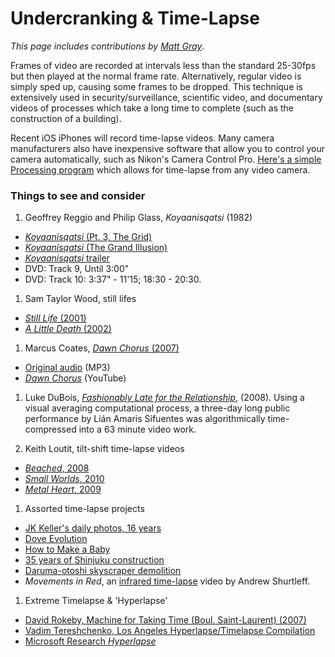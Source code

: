 # Undercranking & Time-Lapse

*This page includes contributions by [Matt Gray](http://www.northeastern.edu/camd/theatre/people/matt-gray/)*. 

Frames of video are recorded at intervals less than the standard 25-30fps but then played at the normal frame rate. Alternatively, regular video is simply sped up, causing some frames to be dropped. This technique is extensively used in security/surveillance, scientific video, and documentary videos of processes which take a long time to complete (such as the construction of a building).

Recent iOS iPhones will record time-lapse videos. Many camera manufacturers also have inexpensive software that allow you to control your camera automatically, such as Nikon's Camera Control Pro. [Here's a simple Processing program](http://www.flong.com/blog/archives/85) which allows for time-lapse from any video camera.

### Things to see and consider

1. Geoffrey Reggio and Philip Glass, *Koyaanisqatsi* (1982)
  * [*Koyaanisqatsi* (Pt. 3, The Grid)](https://www.youtube.com/watch?v=fwPDFeXEMs4)
  * [*Koyaanisqatsi* (The Grand Illusion)](https://www.youtube.com/watch?v=o64zjJeXClw)
  * [*Koyaanisqatsi* trailer](https://vimeo.com/22938964)
  * DVD: Track 9, Until 3:00"
  * DVD: Track 10: 3:37" - 11'15; 18:30 - 20:30.

1. Sam Taylor Wood, still lifes
 * [*Still Life* (2001)](https://www.youtube.com/watch?v=pXPP8eUlEtk)
 * [*A Little Death* (2002)](https://www.youtube.com/watch?v=01tx6u3lasM)

1. Marcus Coates, [*Dawn Chorus* (2007)](http://www.picture-this.org.uk/worksprojects/works/by-date/2007/dawn-chorus)
  * [Original audio](http://audio.theguardian.tv/sys-audio/Arts/Culture/2007/01/24/yellowhammerfinal.mp3) (MP3)
  * [*Dawn Chorus*](https://www.youtube.com/watch?v=PCCpnDtgxXk) (YouTube)

1. Luke DuBois, *[Fashionably Late for the Relationship](https://vimeo.com/30496329)*, (2008). Using a visual averaging computational process, a three-day long public performance by Lián Amaris Sifuentes was algorithmically time-compressed into a 63 minute video work.

1. Keith Loutit, tilt-shift time-lapse videos
  * [*Beached*, 2008](https://vimeo.com/1785993)
  * [*Small Worlds*, 2010](https://vimeo.com/10792824)
  * [*Metal Heart*, 2009](https://vimeo.com/2317118)

1. Assorted time-lapse projects
  * [JK Keller's daily photos, 16 years](https://www.youtube.com/watch?v=XjSfaRzbAHc)
  * [Dove Evolution](https://www.youtube.com/watch?v=iYhCn0jf46U)
  * [How to Make a Baby](https://www.youtube.com/watch?v=MsBMG-p1HDM)
  * [35 years of Shinjuku construction](https://www.youtube.com/watch?v=laPU0bS8JOc)
  * [Daruma-otoshi skyscraper demolition](https://www.youtube.com/watch?v=jwf9LoS9Xt8)
  * *Movements in Red*, an [infrared time-lapse](https://vimeo.com/58232705) video by Andrew Shurtleff.

1. Extreme Timelapse & 'Hyperlapse'
  * [David Rokeby, Machine for Taking Time (Boul. Saint-Laurent) (2007)](http://www.davidrokeby.com/mftt_fdl.html)
  * [Vadim Tereshchenko, Los Angeles Hyperlapse/Timelapse Compilation](https://vimeo.com/136722796)
  * [Microsoft Research *Hyperlapse*](http://research.microsoft.com/en-us/um/redmond/projects/hyperlapse/)